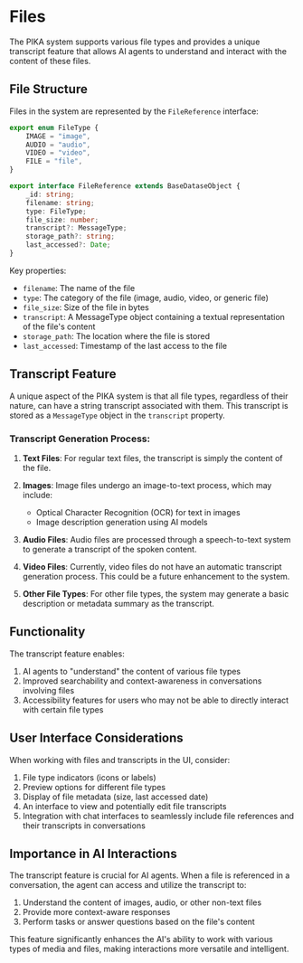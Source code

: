 # Files

The PIKA system supports various file types and provides a unique transcript feature that allows AI agents to understand and interact with the content of these files.

## File Structure

Files in the system are represented by the `FileReference` interface:

```typescript
export enum FileType {
    IMAGE = "image",
    AUDIO = "audio",
    VIDEO = "video",
    FILE = "file",
}

export interface FileReference extends BaseDataseObject {
    _id: string;
    filename: string;
    type: FileType;
    file_size: number;
    transcript?: MessageType;
    storage_path?: string;
    last_accessed?: Date;
}
```

Key properties:
- `filename`: The name of the file
- `type`: The category of the file (image, audio, video, or generic file)
- `file_size`: Size of the file in bytes
- `transcript`: A MessageType object containing a textual representation of the file's content
- `storage_path`: The location where the file is stored
- `last_accessed`: Timestamp of the last access to the file

## Transcript Feature

A unique aspect of the PIKA system is that all file types, regardless of their nature, can have a string transcript associated with them. This transcript is stored as a `MessageType` object in the `transcript` property.

### Transcript Generation Process:

1. **Text Files**: For regular text files, the transcript is simply the content of the file.

2. **Images**: Image files undergo an image-to-text process, which may include:
   - Optical Character Recognition (OCR) for text in images
   - Image description generation using AI models

3. **Audio Files**: Audio files are processed through a speech-to-text system to generate a transcript of the spoken content.

4. **Video Files**: Currently, video files do not have an automatic transcript generation process. This could be a future enhancement to the system.

5. **Other File Types**: For other file types, the system may generate a basic description or metadata summary as the transcript.

## Functionality

The transcript feature enables:

1. AI agents to "understand" the content of various file types
2. Improved searchability and context-awareness in conversations involving files
3. Accessibility features for users who may not be able to directly interact with certain file types

## User Interface Considerations

When working with files and transcripts in the UI, consider:

1. File type indicators (icons or labels)
2. Preview options for different file types
3. Display of file metadata (size, last accessed date)
4. An interface to view and potentially edit file transcripts
5. Integration with chat interfaces to seamlessly include file references and their transcripts in conversations

## Importance in AI Interactions

The transcript feature is crucial for AI agents. When a file is referenced in a conversation, the agent can access and utilize the transcript to:

1. Understand the content of images, audio, or other non-text files
2. Provide more context-aware responses
3. Perform tasks or answer questions based on the file's content

This feature significantly enhances the AI's ability to work with various types of media and files, making interactions more versatile and intelligent.